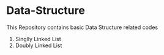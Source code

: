 # Data-Structure
This Repository contains basic Data Structure related codes

1. Singlly Linked List
2. Doubly Linked List
